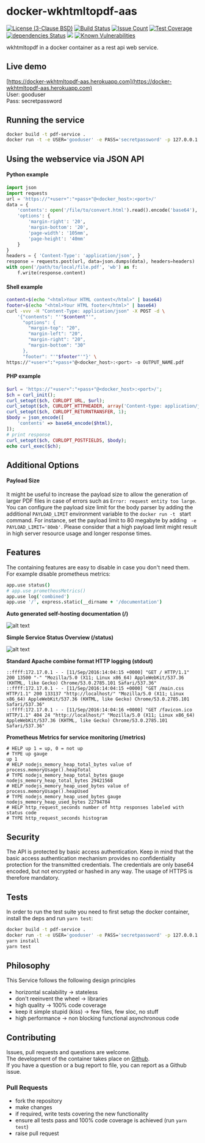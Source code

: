 # docker-wkhtmltopdf-aas
[![License (3-Clause BSD)](https://img.shields.io/badge/license-BSD%203--Clause-brightgreen.svg)](http://opensource.org/licenses/BSD-3-Clause)
[![Build Status](https://travis-ci.org/traum-ferienwohnungen/docker-wkhtmltopdf-aas.svg?branch=master)](https://travis-ci.org/traum-ferienwohnungen/docker-wkhtmltopdf-aas)
[![Issue Count](https://codeclimate.com/github/traum-ferienwohnungen/docker-wkhtmltopdf-aas/badges/issue_count.svg)](https://codeclimate.com/github/traum-ferienwohnungen/docker-wkhtmltopdf-aas)
[![Test Coverage](https://codeclimate.com/github/traum-ferienwohnungen/docker-wkhtmltopdf-aas/badges/coverage.svg)](https://codeclimate.com/github/traum-ferienwohnungen/docker-wkhtmltopdf-aas/coverage)
[![dependencies Status](https://david-dm.org/traum-ferienwohnungen/docker-wkhtmltopdf-aas/status.svg)](https://david-dm.org/traum-ferienwohnungen/docker-wkhtmltopdf-aas)
[![](https://images.microbadger.com/badges/image/traumfewo/docker-wkhtmltopdf-aas.svg)](http://microbadger.com/images/traumfewo/docker-wkhtmltopdf-aas)
[![Known Vulnerabilities](https://snyk.io/test/github/traum-ferienwohnungen/docker-wkhtmltopdf-aas/badge.svg)](https://snyk.io/test/github/traum-ferienwohnungen/docker-wkhtmltopdf-aas)

wkhtmltopdf in a docker container as a rest api web service.

## Live demo

[https://docker-wkhtmltopdf-aas.herokuapp.com](https://docker-wkhtmltopdf-aas.herokuapp.com)<br>
User: gooduser<br>
Pass: secretpassword


## Running the service

```bash
docker build -t pdf-service .
docker run -t -e USER='gooduser' -e PASS='secretpassword' -p 127.0.0.1:80:5555 pdf-service
```

## Using the webservice via JSON API
#### Python example

```python
import json
import requests
url = 'https://"+user+":"+pass+"@<docker_host>:<port>/'
data = {
    'contents': open('/file/to/convert.html').read().encode('base64'),
    'options': {
        'margin-right': '20',
        'margin-bottom': '20',
        'page-width': '105mm',
        'page-height': '40mm'
    }
}
headers = { 'Content-Type': 'application/json', }
response = requests.post(url, data=json.dumps(data), headers=headers)
with open('/path/to/local/file.pdf', 'wb') as f:
    f.write(response.content)
```

#### Shell example
```bash
content=$(echo "<html>Your HTML content</html>" | base64)
footer=$(echo "<html>Your HTML footer</html>" | base64)
curl -vvv -H "Content-Type: application/json" -X POST -d \
    '{"contents": "'"$content"'",
      "options": {
        "margin-top": "20",
        "margin-left": "20",
        "margin-right": "20",
        "margin-bottom": "30"
      },
      "footer": "'"$footer"'"}' \
https://"+user+":"+pass+"@<docker_host>:<port> -o OUTPUT_NAME.pdf
```
#### PHP example
```php
$url = 'https://"+user+":"+pass+"@<docker_host>:<port>/';
$ch = curl_init();
curl_setopt($ch, CURLOPT_URL, $url);
curl_setopt($ch, CURLOPT_HTTPHEADER, array('Content-type: application/json'));
curl_setopt($ch, CURLOPT_RETURNTRANSFER, 1);
$body = json_encode([
    'contents' => base64_encode($html),
]);
# print response
curl_setopt($ch, CURLOPT_POSTFIELDS, $body);
echo curl_exec($ch);

```

## Additional Options

#### Payload Size

It might be useful to increase the payload size to allow the generation of larger PDF files in case of errors such as `Error: request entity too large`. You can configure the payload size limit for the body parser by adding the additional `PAYLOAD_LIMIT` environment variable to the `docker run -t ` start command. For instance, set the payload limit to 80 megabyte by adding ` -e PAYLOAD_LIMIT='80mb'`. Please consider that a high payload limit might result in high server resource usage and longer response times.
## Features

The containing features are easy to disable in case you don't need them. <br> For example disable prometheus metrics:
```coffeescript
app.use status()
# app.use prometheusMetrics()
app.use log('combined')
app.use '/', express.static(__dirname + '/documentation')
```

**Auto generated self-hosting documentation (/)**

![alt text](https://i.imgur.com/ikv7Zg7.png)


**Simple Service Status Overview (/status)**

![alt text]( https://i.imgur.com/ELq65Ie.png)


**Standard Apache combine format HTTP logging (stdout)**
```
::ffff:172.17.0.1 - - [11/Sep/2016:14:04:15 +0000] "GET / HTTP/1.1" 200 13500 "-" "Mozilla/5.0 (X11; Linux x86_64) AppleWebKit/537.36 (KHTML, like Gecko) Chrome/53.0.2785.101 Safari/537.36"
::ffff:172.17.0.1 - - [11/Sep/2016:14:04:15 +0000] "GET /main.css HTTP/1.1" 200 133137 "http://localhost/" "Mozilla/5.0 (X11; Linux x86_64) AppleWebKit/537.36 (KHTML, like Gecko) Chrome/53.0.2785.101 Safari/537.36"
::ffff:172.17.0.1 - - [11/Sep/2016:14:04:16 +0000] "GET /favicon.ico HTTP/1.1" 404 24 "http://localhost/" "Mozilla/5.0 (X11; Linux x86_64) AppleWebKit/537.36 (KHTML, like Gecko) Chrome/53.0.2785.101 Safari/537.36"
```

**Prometheus Metrics for service monitoring (/metrics)**
```
# HELP up 1 = up, 0 = not up
# TYPE up gauge
up 1
# HELP nodejs_memory_heap_total_bytes value of process.memoryUsage().heapTotal
# TYPE nodejs_memory_heap_total_bytes gauge
nodejs_memory_heap_total_bytes 29421568
# HELP nodejs_memory_heap_used_bytes value of process.memoryUsage().heapUsed
# TYPE nodejs_memory_heap_used_bytes gauge
nodejs_memory_heap_used_bytes 22794784
# HELP http_request_seconds number of http responses labeled with status code
# TYPE http_request_seconds histogram
```

## Security

The API is protected by basic access authentication. Keep in mind that the basic access authentication mechanism provides no confidentiality protection for the transmitted credentials. The credentials are only base64 encoded, but not encrypted or hashed in any way. The usage of HTTPS is therefore mandatory.

## Tests

In order to run the test suite you need to first setup the docker container, install the deps and run `yarn test`:

```bash
docker build -t pdf-service .
docker run -t -e USER='gooduser' -e PASS='secretpassword' -p 127.0.0.1:80:5555 pdf-service
yarn install
yarn test
```

## Philosophy
This Service follows the following design principles
- horizontal scalability -> stateless
- don't reeinvent the wheel -> libraries
- high quality -> 100% code coverage
- keep it simple stupid (kiss) -> few files, few sloc, no stuff
- high performance -> non blocking functional asynchronous code

## Contributing

Issues, pull requests and questions are welcome.<br>
The development of the container takes place on
[Github](https://github.com/traum-ferienwohnungen/docker-wkhtmltopdf-aas/issues).<br>If you have a question or a bug report to file, you can report as a Github issue.


### Pull Requests

- fork the repository
- make changes
- if required, write tests covering the new functionality
- ensure all tests pass and 100% code coverage is achieved (run `yarn test`)
- raise pull request
